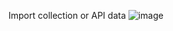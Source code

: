  Import collection or API data
  ![image](https://user-images.githubusercontent.com/110382909/184006628-dc6f22ee-5cd4-4c4e-842c-f9b60a5ae772.png)
